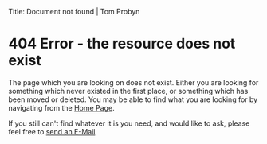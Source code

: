 Title: Document not found | Tom Probyn

# 404 Error - the resource does not exist

The page which you are looking on does not exist. Either you are looking for something which never existed in the first place, or something which has been moved or deleted. You may be able to find what you are looking for by navigating from the [Home Page](https://tomprobyn.uk).

If you still can't find whatever it is you need, and would like to ask, please feel free to [send an E-Mail](https://tomprobyn.uk/email)
